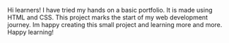 Hi learners!
I have tried my hands on a basic portfolio. It is made using HTML and CSS. This project marks the start of my web development journey. Im happy creating this small project and learning more and more.
Happy learning!
